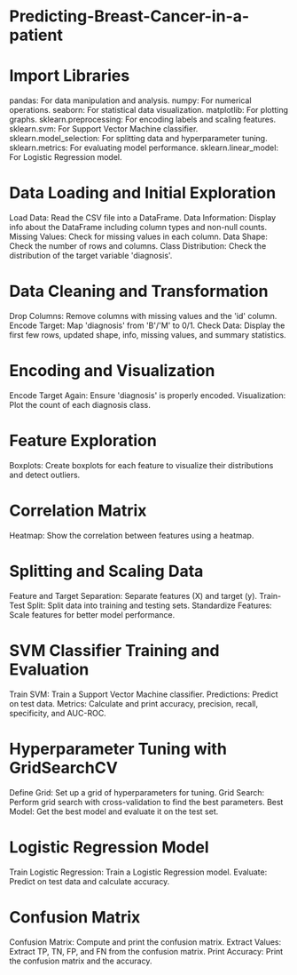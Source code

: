 # Predicting-Breast-Cancer-in-a-patient

# Import Libraries

pandas: For data manipulation and analysis.
numpy: For numerical operations.
seaborn: For statistical data visualization.
matplotlib: For plotting graphs.
sklearn.preprocessing: For encoding labels and scaling features.
sklearn.svm: For Support Vector Machine classifier.
sklearn.model_selection: For splitting data and hyperparameter tuning.
sklearn.metrics: For evaluating model performance.
sklearn.linear_model: For Logistic Regression model.

# Data Loading and Initial Exploration

Load Data: Read the CSV file into a DataFrame.
Data Information: Display info about the DataFrame including column types and non-null counts.
Missing Values: Check for missing values in each column.
Data Shape: Check the number of rows and columns.
Class Distribution: Check the distribution of the target variable 'diagnosis'.

# Data Cleaning and Transformation

Drop Columns: Remove columns with missing values and the 'id' column.
Encode Target: Map 'diagnosis' from 'B'/'M' to 0/1.
Check Data: Display the first few rows, updated shape, info, missing values, and summary statistics.

# Encoding and Visualization

Encode Target Again: Ensure 'diagnosis' is properly encoded.
Visualization: Plot the count of each diagnosis class.

# Feature Exploration

Boxplots: Create boxplots for each feature to visualize their distributions and detect outliers.

# Correlation Matrix

Heatmap: Show the correlation between features using a heatmap.

# Splitting and Scaling Data

Feature and Target Separation: Separate features (X) and target (y).
Train-Test Split: Split data into training and testing sets.
Standardize Features: Scale features for better model performance.

# SVM Classifier Training and Evaluation

Train SVM: Train a Support Vector Machine classifier.
Predictions: Predict on test data.
Metrics: Calculate and print accuracy, precision, recall, specificity, and AUC-ROC.

# Hyperparameter Tuning with GridSearchCV

Define Grid: Set up a grid of hyperparameters for tuning.
Grid Search: Perform grid search with cross-validation to find the best parameters.
Best Model: Get the best model and evaluate it on the test set.

# Logistic Regression Model

Train Logistic Regression: Train a Logistic Regression model.
Evaluate: Predict on test data and calculate accuracy.

# Confusion Matrix

Confusion Matrix: Compute and print the confusion matrix.
Extract Values: Extract TP, TN, FP, and FN from the confusion matrix.
Print Accuracy: Print the confusion matrix and the accuracy.
